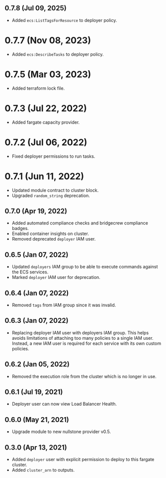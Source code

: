 ## 0.7.8 (Jul 09, 2025)
* Added `ecs:ListTagsForResource` to deployer policy.

# 0.7.7 (Nov 08, 2023)
* Added `ecs:DescribeTasks` to deployer policy.

# 0.7.5 (Mar 03, 2023)
* Added terraform lock file.

# 0.7.3 (Jul 22, 2022)
* Added fargate capacity provider.

# 0.7.2 (Jul 06, 2022)
* Fixed deployer permissions to run tasks.

# 0.7.1 (Jun 11, 2022)
* Updated module contract to cluster block.
* Upgraded `random_string` deprecation.

## 0.7.0 (Apr 19, 2022)

* Added automated compliance checks and bridgecrew compliance badges.
* Enabled container insights on cluster.
* Removed deprecated `deployer` IAM user.

## 0.6.5 (Jan 07, 2022)

* Updated `deployers` IAM group to be able to execute commands against the ECS services.
* Marked `deployer` IAM user for deprecation.

## 0.6.4 (Jan 07, 2022)

* Removed `tags` from IAM group since it was invalid.

## 0.6.3 (Jan 07, 2022)

* Replacing deployer IAM user with deployers IAM group. 
  This helps avoids limitations of attaching too many policies to a single IAM user. 
  Instead, a new IAM user is required for each service with its own custom policies.

## 0.6.2 (Jan 05, 2022)

* Removed the execution role from the cluster which is no longer in use. 

## 0.6.1 (Jul 19, 2021)

* Deployer user can now view Load Balancer Health.

## 0.6.0 (May 21, 2021)

* Upgrade module to new nullstone provider v0.5.

## 0.3.0 (Apr 13, 2021)

* Added `deployer` user with explicit permission to deploy to this fargate cluster.
* Added `cluster_arn` to outputs.
